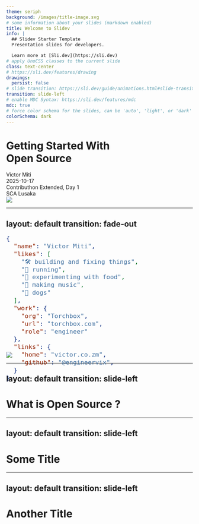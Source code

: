 ```yaml
---
theme: seriph
background: /images/title-image.svg
# some information about your slides (markdown enabled)
title: Welcome to Slidev
info: |
  ## Slidev Starter Template
  Presentation slides for developers.

  Learn more at [Sli.dev](https://sli.dev)
# apply UnoCSS classes to the current slide
class: text-center
# https://sli.dev/features/drawing
drawings:
  persist: false
# slide transition: https://sli.dev/guide/animations.html#slide-transitions
transition: slide-left
# enable MDC Syntax: https://sli.dev/features/mdc
mdc: true
# force color schema for the slides, can be 'auto', 'light', or 'dark'
colorSchema: dark
---
```


<div class="mb-90">
  <h1>Getting Started With<br><span class="bg-gradient-to-r from-blue-400 via-purple-500 to-pink-500 bg-clip-text text-transparent">Open Source</span></h1>
</div>

<div class="abs-bl m-6 text-left">
  <div class="text-base opacity-75">
    <div class="font-semibold">Victor Miti</div>
    <div>2025-10-17</div>
    <div>Contributhon Extended, Day 1</div>
    <div>SCA Lusaka</div>
  </div>
</div>

<div class="absolute bottom-6 right-32 flex items-end">
  <img src="/images/qr-code.png" class="w-40 h-40" />
</div>

<div class="abs-br m-6 flex gap-2">
  <a href="https://github.com/engineervix/oss-talk-sca-lsk" target="_blank" alt="GitHub" title="GitHub"
    class="text-xl slidev-icon-btn opacity-50 !border-none !hover:text-white">
    <carbon-logo-github />
  </a>
</div>

<!--
The last comment block of each slide will be treated as slide notes. It will be visible and editable in Presenter Mode along with the slide. [Read more in the docs](https://sli.dev/guide/syntax.html#notes)
-->

---
layout: default
transition: fade-out
---

<style scoped>
.code-wrapper {
  transform: scale(1.4);
  transform-origin: top left;
  margin-bottom: 2rem;
}
</style>

<div class="code-wrapper">

```json
{
  "name": "Victor Miti",
  "likes": [
    "🛠️ building and fixing things",
    "🏃 running",
    "🍲 experimenting with food",
    "🎵 making music",
    "🐶 dogs"
  ],
  "work": {
    "org": "Torchbox",
    "url": "torchbox.com",
    "role": "engineer"
  },
  "links": {
    "home": "victor.co.zm",
    "github": "@engineervix",
  }
}
```

</div>

<img src="/images/victor.jpg" class="rounded-full w-60 h-60 object-cover shadow-2xl absolute top-20 right-20" />

---
layout: default
transition: slide-left
---

# What is Open Source ?


---
layout: default
transition: slide-left
---

# Some Title



---
layout: default
transition: slide-left
---

# Another Title
